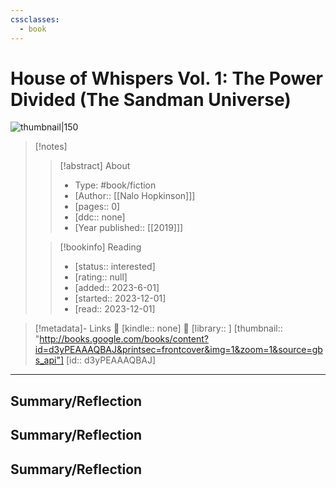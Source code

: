 ```yaml
---
cssclasses:
  - book
---
```

# House of Whispers Vol. 1: The Power Divided (The Sandman Universe)

![thumbnail|150](http://books.google.com/books/content?id=d3yPEAAAQBAJ&printsec=frontcover&img=1&zoom=1&source=gbs_api)

> [!notes] 
>
> > [!abstract] About
> >
> > - Type: #book/fiction
> > - [Author:: [[Nalo Hopkinson]]]
> > - [pages:: 0]
> > - [ddc:: none]
> > - [Year published:: [[2019]]]
>
> > [!bookinfo] Reading
> >
> > - [status:: interested]
> > - [rating:: null]
> > - [added:: 2023-6-01]
> > - [started:: 2023-12-01]
> > - [read:: 2023-12-01]

> [!metadata]- Links
> 🛒 [kindle:: none]
> 🏫 [library:: ] 
> [thumbnail:: "http://books.google.com/books/content?id=d3yPEAAAQBAJ&printsec=frontcover&img=1&zoom=1&source=gbs_api"] 
> [id:: d3yPEAAAQBAJ]

***

## Summary/Reflection


## Summary/Reflection


## Summary/Reflection

